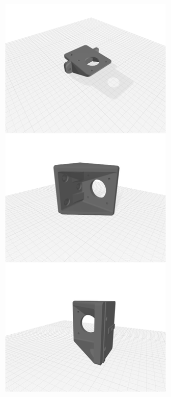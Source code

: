 
<div align="middle"><img src="/Piezas 3d/Soporte Motores/Imagenes/Extruder__-_bondtech_Rear_mount.png"></div>
<div align="middle"><img src="/Piezas 3d/Soporte Motores/Imagenes/Left_Z_motor_mount.png"></div>
<div align="middle"><img src="/Piezas 3d/Soporte Motores/Imagenes/Right_Z_motor_mount.png"></div>
